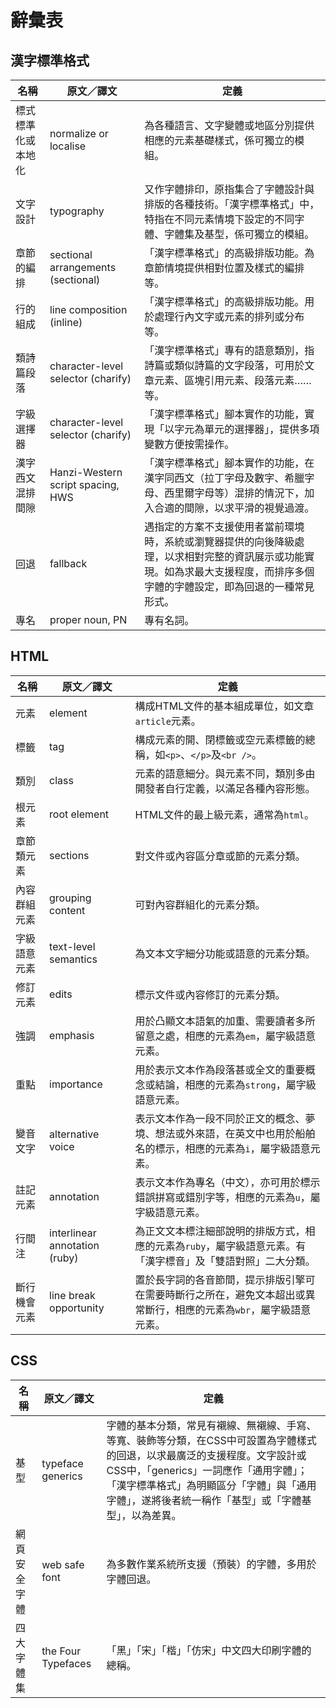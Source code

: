 
 辭彙表
=======
## 漢字標準格式
<table class='glossary'>
  <thead>
    <th>名稱
    <th>原文／譯文
    <th>定義
  </thead>
  <tr>
    <td>標式標準化或本地化
    <td>normalize or localise
    <td>為各種語言、文字變體或地區分別提供相應的元素基礎樣式，係可獨立的模組。
  <tr>
    <td>文字設計
    <td>typography
    <td>又作字體排印，原指集合了字體設計與排版的各種技術。「漢字標準格式」中，特指在不同元素情境下設定的不同字體、字體集及基型，係可獨立的模組。
  <tr>
    <td>章節的編排
    <td>sectional arrangements (sectional)
    <td>「漢字標準格式」的高級排版功能。為章節情境提供相對位置及樣式的編排等。
  <tr>
    <td>行的組成
    <td>line composition (inline)
    <td>「漢字標準格式」的高級排版功能。用於處理行內文字或元素的排列或分布等。
  <tr>
    <td>類詩篇段落
    <td>character-level selector (charify)
    <td>「漢字標準格式」專有的語意類別，指詩篇或類似詩篇的文字段落，可用於文章元素、區塊引用元素、段落元素……等。
  <tr>
    <td>字級選擇器
    <td>character-level selector (charify)
    <td>「漢字標準格式」腳本實作的功能，實現「以字元為單元的選擇器」，提供多項變數方便按需操作。
  <tr>
    <td>漢字西文混排間隙
    <td>Hanzi-Western script spacing, HWS
    <td>「漢字標準格式」腳本實作的功能，在漢字同西文（拉丁字母及數字、希臘字母、西里爾字母等）混排的情況下，加入合適的間隙，以求平滑的視覺過渡。
  <tr>
    <td>回退
    <td>fallback
    <td>遇指定的方案不支援使用者當前環境時，系統或瀏覽器提供的向後降級處理，以求相對完整的資訊展示或功能實現。如為求最大支援程度，而排序多個字體的字體設定，即為回退的一種常見形式。
  <tr>
    <td>專名
    <td>proper noun, PN
    <td>專有名詞。
</table>

## HTML
<table class='glossary'>
  <thead>
    <th>名稱
    <th>原文／譯文
    <th>定義
  </thead>
  <tr>
    <td>元素
    <td>element
    <td>構成HTML文件的基本組成單位，如文章<code>article</code>元素。
  <tr>
    <td>標籤
    <td>tag
    <td>構成元素的開、閉標籤或空元素標籤的總稱，如<code>&lt;p&gt;</code>、<code>&lt;/p&gt;</code>及<code>&lt;br /&gt;</code>。
  <tr>
    <td>類別
    <td>class
    <td>元素的語意細分。與元素不同，類別多由開發者自行定義，以滿足各種內容形態。
  <tr>
    <td>根元素
    <td>root element
    <td>HTML文件的最上級元素，通常為<code>html</code>。
  <tr>
    <td>章節類元素
    <td>sections
    <td>對文件或內容區分章或節的元素分類。
  <tr>
    <td>內容群組元素
    <td>grouping content
    <td>可對內容群組化的元素分類。
  <tr>
    <td>字級語意元素
    <td>text-level semantics
    <td>為文本文字細分功能或語意的元素分類。
  <tr>
    <td>修訂元素
    <td>edits
    <td>標示文件或內容修訂的元素分類。
  <tr>
    <td>強調
    <td>emphasis
    <td>用於凸顯文本語氣的加重、需要讀者多所留意之處，相應的元素為<code>em</code>，屬字級語意元素。
  <tr>
    <td>重點
    <td>importance
    <td>用於表示文本作為段落甚或全文的重要概念或結論，相應的元素為<code>strong</code>，屬字級語意元素。
  <tr>
    <td>變音文字
    <td>alternative voice
    <td>表示文本作為一段不同於正文的概念、夢境、想法或外來語，在英文中也用於船舶名的標示，相應的元素為<code>i</code>，屬字級語意元素。
  <tr>
    <td>註記元素
    <td>annotation
    <td>表示文本作為專名（中文），亦可用於標示錯誤拼寫或錯別字等，相應的元素為<code>u</code>，屬字級語意元素。
  <tr>
    <td>行間注
    <td>interlinear annotation (ruby)
    <td>為正文文本標注細部說明的排版方式，相應的元素為<code>ruby</code>，屬字級語意元素。有「漢字標音」及「雙語對照」二大分類。
  <tr>
    <td>斷行機會元素
    <td>line break opportunity
    <td>置於長字詞的各音節間，提示排版引擎可在需要時斷行之所在，避免文本超出或異常斷行，相應的元素為<code>wbr</code>，屬字級語意元素。
</table>

## CSS
<table class='glossary'>
  <thead>
    <th>名稱
    <th>原文／譯文
    <th>定義
  </thead>
  <tr>
    <td>基型
    <td>typeface generics
    <td>字體的基本分類，常見有襯線、無襯線、手寫、等寬、裝飾等分類，在CSS中可設置為字體樣式的回退，以求最廣泛的支援程度。文字設計或CSS中，「generics」一詞應作「通用字體」；「漢字標準格式」為明顯區分「字體」與「通用字體」，遂將後者統一稱作「基型」或「字體基型」，以為差異。
  <tr>
    <td>網頁安全字體
    <td>web safe font
    <td>為多數作業系統所支援（預裝）的字體，多用於字體回退。
  <tr>
    <td>四大字體集
    <td>the Four Typefaces
    <td>「黑」「宋」「楷」「仿宋」中文四大印刷字體的總稱。
</table>
